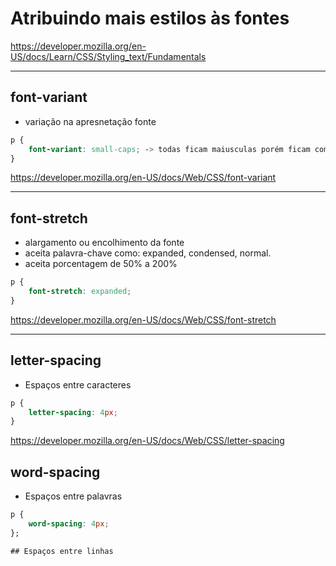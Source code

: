 # Atribuindo mais estilos às fontes

https://developer.mozilla.org/en-US/docs/Learn/CSS/Styling_text/Fundamentals

---

## font-variant

* variação na apresnetação fonte

```CSS
p {
    font-variant: small-caps; -> todas ficam maiusculas porém ficam com um tamanho menor
}
```

https://developer.mozilla.org/en-US/docs/Web/CSS/font-variant

---

## font-stretch

* alargamento ou encolhimento da fonte
* aceita palavra-chave como: expanded, condensed, normal.
* aceita porcentagem de 50% a 200%

```CSS 
p {
    font-stretch: expanded;
}
```
https://developer.mozilla.org/en-US/docs/Web/CSS/font-stretch

---

## letter-spacing

* Espaços entre caracteres
```CSS
p {
    letter-spacing: 4px;
}
```

https://developer.mozilla.org/en-US/docs/Web/CSS/letter-spacing

## word-spacing

* Espaços entre palavras
```CSS
p {
    word-spacing: 4px;
};

## Espaços entre linhas